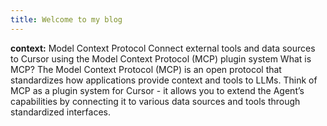 ```yaml
---
title: Welcome to my blog
---
```

**context:**
Model Context Protocol
Connect external tools and data sources to Cursor using the Model Context Protocol (MCP) plugin system
What is MCP?
The Model Context Protocol (MCP) is an open protocol that standardizes how applications provide context and tools to LLMs. Think of MCP as a plugin system for Cursor - it allows you to extend the Agent’s capabilities by connecting it to various data sources and tools through standardized interfaces.
